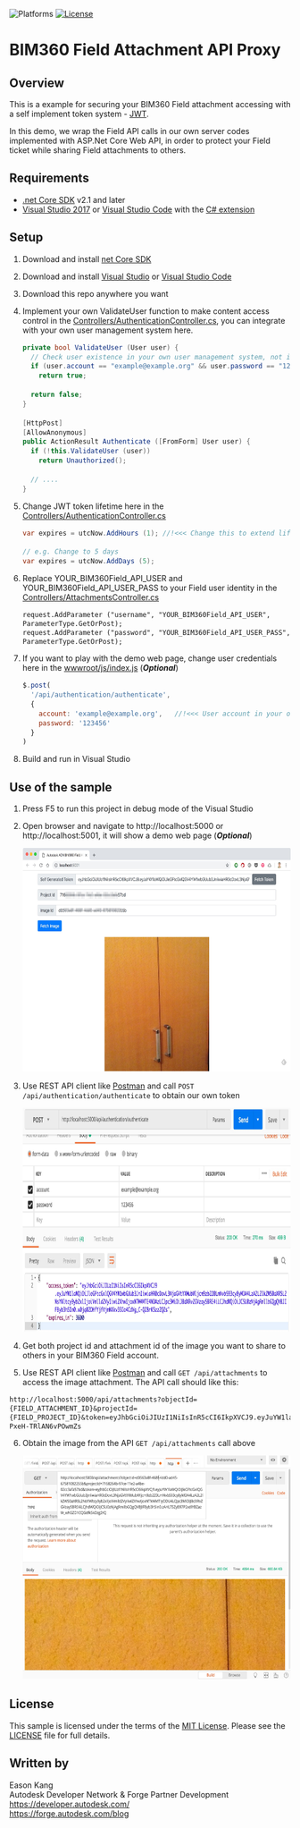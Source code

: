 ![Platforms](https://img.shields.io/badge/platform-windows%20%7C%20osx%20%7C%20linux-lightgray.svg)
[![License](http://img.shields.io/:license-mit-blue.svg)](http://opensource.org/licenses/MIT)

# BIM360 Field Attachment API Proxy

## Overview

This is a example for securing your BIM360 Field attachment accessing with a self implement  token system - [JWT](https://jwt.io/).

In this demo, we wrap the Field API calls in our own server codes implemented with ASP.Net Core Web API, in order to protect your Field ticket while sharing Field attachments to others.

## Requirements

* [.net Core SDK](https://www.microsoft.com/net/download) v2.1 and later 
* [Visual Studio 2017](https://visualstudio.microsoft.com/) or [Visual Studio Code](https://visualstudio.microsoft.com/) with the [C# extension](https://code.visualstudio.com/docs/languages/csharp)

<a name="setup"></a>

## Setup

1. Download and install [net Core SDK](https://www.microsoft.com/net/download)

2. Download and install [Visual Studio](https://visualstudio.microsoft.com/) or [Visual Studio Code](https://visualstudio.microsoft.com/)

3. Download this repo anywhere you want

4. Implement your own ValidateUser function to make content access control in the [Controllers/AuthenticationController.cs](Controllers/AuthenticationController.cs), you can integrate with your own user management system here.

    ```csharp
    private bool ValidateUser (User user) {
      // Check user existence in your own user management system, not in BIM360 Field
      if (user.account == "example@example.org" && user.password == "123456")
        return true;

      return false;
    }

    [HttpPost]
    [AllowAnonymous]
    public ActionResult Authenticate ([FromForm] User user) {
      if (!this.ValidateUser (user))
        return Unauthorized();

      // ....
    }
    ```
5. Change JWT token lifetime here in the [Controllers/AuthenticationController.cs](Controllers/AuthenticationController.cs)

    ```csharp
    var expires = utcNow.AddHours (1); //!<<< Change this to extend lifetime of the self maintained token

    // e.g. Change to 5 days
    var expires = utcNow.AddDays (5);
    ```

6. Replace YOUR_BIM360Field_API_USER and YOUR_BIM360Field_API_USER_PASS to your Field user identity in the [Controllers/AttachmentsController.cs](Controllers/AttachmentsController.cs)

    ```Csharp
    request.AddParameter ("username", "YOUR_BIM360Field_API_USER", ParameterType.GetOrPost);
    request.AddParameter ("password", "YOUR_BIM360Field_API_USER_PASS", ParameterType.GetOrPost);
    ```

7. If you want to play with the demo web page, change user credentials here in the [wwwroot/js/index.js](wwwroot/js/index.js) (***Optional***)

    ```javascript
    $.post(
      '/api/authentication/authenticate',
      {
        account: 'example@example.org',   //!<<< User account in your own user management system, not in BIM360 Field
        password: '123456'
      }
    )
    ```

8. Build and run in Visual Studio

<a name="UseOfTheSample"></a>

## Use of the sample

1. Press F5 to run this project in debug mode of the Visual Studio

2. Open browser and navigate to http://localhost:5000 or http://localhost:5001, it will show a demo web page (***Optional***)

    <img src="wwwroot/img/Webpage.jpg" width="700" height="400">

3. Use REST API client like [Postman](https://www.getpostman.com/) and call `POST /api/authentication/authenticate` to obtain our own token

    <img src="wwwroot/img/FetchToken.jpg" width="700" height="400">

4. Get both project id and attachment id of the image you want to share to others in your BIM360 Field account.

5. Use REST API client like [Postman](https://www.getpostman.com/) and call `GET /api/attachments` to access the image attachment. The API call should like this:

```hyperlink
http://localhost:5000/api/attachments?objectId={FIELD_ATTACHMENT_ID}&projectId={FIELD_PROJECT_ID}&token=eyJhbGciOiJIUzI1NiIsInR5cCI6IkpXVCJ9.eyJuYW1laWQiOiJleGFtcGxlQGV4YW1wbGUub3JnIiwiaHR0cDovL3NjaGVtYXMubWljcm9zb2Z0LmNvbS93cy8yMDA4LzA2L2lkZW50aXR5L2NsYWltcy9yb2xlIjoiVmlld2VyIiwiZXhwIjoxNTM4MTE0NTI3LCJpc3MiOiJBdXRvZGVzay5BRE4iLCJhdWQiOiJCSU0zNjAgRmllbGQgQVBJIFByb3h5In0.B2cj22Cb438vachMkCh8gQQ3-PxeH-TRlAN6vPOwmZs
```

6. Obtain the image from the API `GET /api/attachments` call above

    <img src="wwwroot/img/Result.jpg" width="700" height="400">


## License

This sample is licensed under the terms of the [MIT License](http://opensource.org/licenses/MIT).
Please see the [LICENSE](LICENSE) file for full details.

## Written by

Eason Kang <br />
Autodesk Developer Network & Forge Partner Development<br />
https://developer.autodesk.com/ <br />
https://forge.autodesk.com/blog <br />